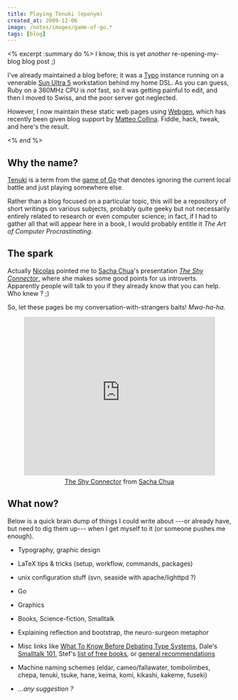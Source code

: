 ```yaml
---
title: Playing Tenuki (eponym)
created_at: 2009-12-06
image: /notes/images/game-of-go.*
tags: [blog]
---
```

<% excerpt :summary do %>
I know, this is yet *another* re-opening-my-blog blog post ;)

I've already maintained a blog before; it was a [Typo][] instance running on a venerable [Sun Ultra 5][ultra5] workstation behind my home DSL. As you can guess, Ruby on a 360MHz CPU is *not* fast, so it was getting painful to edit, and then I moved to Swiss, and the poor server got neglected.

However, I now maintain these static web pages using [Webgen][], which has recently been given blog support by [Matteo Collina][matteo]. Fiddle, hack, tweak, and here's the result.

[typo]: http://blog.typosphere.org/
[ultra5]: http://en.wikipedia.org/wiki/Ultra_5/10
[webgen]: http://webgen.rubyforge.org
[matteo]: http://matteocollina.com/
<% end %>


## Why the name?

[Tenuki](http://senseis.xmp.net/?Tenuki) is a term from the [game of Go](http://senseis.xmp.net/?Go) that denotes ignoring the current local battle and just playing somewhere else.

Rather than a blog focused on a particular topic, this will be a repository of short writings on various subjects, probably quite geeky but not necessarily entirely related to research or even computer science; in fact, if I had to gather all that will appear here in a book, I would probably entitle it *The Art of Computer Procrastinating*.

## The spark

Actually [Nicolas][] pointed me to [Sacha Chua][]'s presentation [*The Shy Connector*][shy], where she makes some good points for us introverts. Apparently people will talk to you if they already know that you can help. Who knew ? ;)

So, let these pages be my conversation-with-strangers baits! *Mwa-ha-ha.*

<center>
<iframe src="http://www.slideshare.net/slideshow/embed_code/1879213?rel=0" width="427" height="356" frameborder="0" marginwidth="0" marginheight="0" scrolling="no" style="border:1px solid #CCC;border-width:1px 1px 0;margin-bottom:5px" allowfullscreen> </iframe>
<div><a href="http://www.slideshare.net/sachac/the-shy-connector" title="The Shy Connector" target="_blank">The Shy Connector</a> from <a href="http://www.slideshare.net/sachac" target="_blank">Sacha Chua</a></div>
</center>

[nicolas]: http://www.roard.com/seaside/pier/about "His site uses Seaside + Pier, and mine file-based web pages… I make such a *baaad* Smalltalker :D"
[sacha chua]: http://sachachua.com
[shy]: http://www.slideshare.net/sachac/the-shy-connector

## What now?
Below is a quick brain dump of things I could write about ---or already have, but need to dig them up--- when I get myself to it (or someone pushes me enough).

- Typography, graphic design

- LaTeX tips & tricks (setup, workflow, commands, packages)

- unix configuration stuff (svn, seaside with apache/lighttpd ?)

- Go

- Graphics

- Books, Science-fiction, Smalltalk

- Explaining reflection and bootstrap, the neuro-surgeon metaphor

- Misc links like [What To Know Before Debating Type Systems](http://www.pphsg.org/cdsmith/types.html), Dale's [Smalltalk 101](http://gemstonesoup.wordpress.com/smalltalk-101/), Stef's [list of free books](http://stephane.ducasse.free.fr/FreeBooks.html), or [general recommendations](http://mleddy.blogspot.com/2005/01/how-to-e-mail-professor.html)

- Machine naming schemes (eldar, cameo/fallawater, tombolimbes, chepa, tenuki, tsuke, hane, keima, komi, kikashi, kakeme, fuseki)

- *…any suggestion ?*
